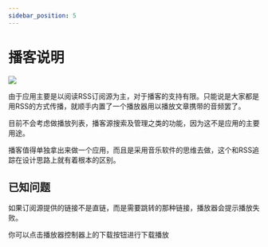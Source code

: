 ```yaml
---
sidebar_position: 5
---
```


# 播客说明

![](https://i.loli.net/2020/08/02/s9gW4wIjuJOeKTm.png)

由于应用主要是以阅读RSS订阅源为主，对于播客的支持有限。只能说是大家都是用RSS的方式传播，就顺手内置了一个播放器用以播放文章携带的音频罢了。

目前不会考虑做播放列表，播客源搜索及管理之类的功能，因为这不是应用的主要用途。

播客值得单独拿出来做一个应用，而且是采用音乐软件的思维去做，这个和RSS追踪在设计思路上就有着根本的区别。

## 已知问题

如果订阅源提供的链接不是直链，而是需要跳转的那种链接，播放器会提示播放失败。

你可以点击播放器控制器上的下载按钮进行下载播放